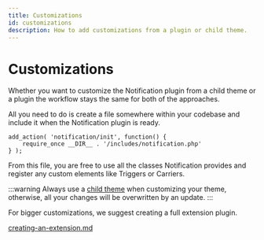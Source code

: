 ```yaml
---
title: Customizations
id: customizations
description: How to add customizations from a plugin or child theme.
---
```


# Customizations

Whether you want to customize the Notification plugin from a child theme or a plugin the workflow stays the same for both of the approaches.

All you need to do is create a file somewhere within your codebase and include it when the Notification plugin is ready.

```
add_action( 'notification/init', function() {
	require_once __DIR__ . '/includes/notification.php'
} );
```

From this file, you are free to use all the classes Notification provides and register any custom elements like Triggers or Carriers.

:::warning
Always use a [child theme](https://developer.wordpress.org/themes/advanced-topics/child-themes/) when customizing your theme, otherwise, all your changes will be overwritten by an update.
:::

For bigger customizations, we suggest creating a full extension plugin.

[creating-an-extension.md](creating-an-extension.md)
